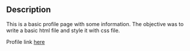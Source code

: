 ## Description

This is a basic profile page with some information. The objective was to write a basic html file and style it with css file.

Profile link [here](http://asifchoudhury.github.io/FE-Nanodegree-Project-0-)



